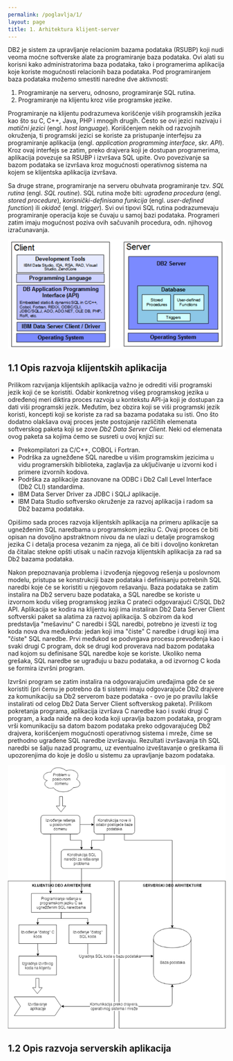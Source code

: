 ```yaml
---
permalink: /poglavlja/1/
layout: page
title: 1. Arhitektura klijent-server
---
```


DB2 je sistem za upravljanje relacionim bazama podataka (RSUBP) koji nudi veoma moćne softverske alate za programiranje baza podataka. Ovi alati su korisni kako administratorima baza podataka, tako i programerima aplikacija koje koriste mogućnosti relacionih baza podataka. Pod programiranjem baza podataka možemo smestiti naredne dve aktivnosti:

1. Programiranje na serveru, odnosno, programiranje SQL rutina.
2. Programiranje na klijentu kroz više programske jezike.

Programiranje na klijentu podrazumeva korišćenje viših programskih jezika kao što su C, C++, Java, PHP i mnogih drugih. Često se ovi jezici nazivaju i *matični jezici* (engl. *host language*). Korišćenjem nekih od razvojnih okruženja, ti programski jezici se koriste za pristupanje interfejsu za programiranje aplikacija (engl. *application programming interface*, skr. *API*). Kroz ovaj interfejs se zatim, preko drajvera koji je dostupan programerima, aplikacija povezuje sa RSUBP i izvršava SQL upite. Ovo povezivanje sa bazom podataka se izvršava kroz mogućnosti operativnog sistema na kojem se klijentska aplikacija izvršava. 

Sa druge strane, programiranje na serveru obuhvata programiranje tzv. *SQL rutina* (engl. *SQL routine*). SQL rutina može biti: *ugrađena procedura* (engl. *stored procedure*), *korisnički-definisana funkcija* (engl. *user-defined function*) ili *okidač* (engl. *trigger*). Svi ovi tipovi SQL rutina podrazumevaju programiranje operacija koje se čuvaju u samoj bazi podataka. Programeri zatim imaju mogućnost poziva ovih sačuvanih procedura, odn. njihovog izračunavanja.

!["Dva načina za programiranje baza podataka: programiranje na klijentu (levo) i programiranje na serveru (desno)."](./Slike/klijent-server-arhitektura.png "Dva načina za programiranje baza podataka: programiranje na klijentu (levo) i programiranje na serveru (desno).")

## 1.1 Opis razvoja klijentskih aplikacija

Prilikom razvijanja klijentskih aplikacija važno je odrediti viši programski jezik koji će se koristiti. Odabir konkretnog višeg programskog jezika u određenoj meri diktira proces razvoja u kontekstu API-ja koji je dostupan za dati viši programski jezik. Međutim, bez obzira koji se viši programski jezik koristi, koncepti koji se koriste za rad sa bazama podataka su isti. Ono što dodatno olakšava ovaj proces jeste postojanje različitih elemenata softverskog paketa koji se zove *Db2 Data Server Client*. Neki od elemenata ovog paketa sa kojima ćemo se susreti u ovoj knjizi su:

- Prekompilatori za C/C++, COBOL i Fortran.
- Podrška za ugnežđene SQL naredbe u višim programskim jezicima u vidu programerskih biblioteka, zaglavlja za uključivanje u izvorni kod i primere izvornih kodova.
- Podrška za aplikacije zasnovane na ODBC i Db2 Call Level Interface (Db2 CLI) standardima.
- IBM Data Server Driver za JDBC i SQLJ aplikacije.
- IBM Data Studio softversko okruženje za razvoj aplikacija i radom sa Db2 bazama podataka.

Opišimo sada proces razvoja klijentskih aplikacija na primeru aplikacije sa ugnežđenim SQL naredbama u programskom jeziku C. Ovaj proces će biti opisan na dovoljno apstraktnom nivou da ne ulazi u detalje programskog jezika C i detalja procesa vezanim za njega, ali će biti i dovoljno konkretan da čitalac stekne opšti utisak u način razvoja klijentskih aplikacija za rad sa Db2 bazama podataka.

Nakon prepoznavanja problema i izvođenja njegovog rešenja u poslovnom modelu, pristupa se konstrukciji baze podataka i definisanju potrebnih SQL naredbi koje će se koristiti u njegovom rešavanju. Baza podataka se zatim instalira na Db2 serveru baze podataka, a SQL naredbe se koriste u izvornom kodu višeg programskog jezika C prateći odgovarajući C/SQL Db2 API. Aplikacija se kodira na klijentu koji ima instaliran Db2 Data Server Client softverski paket sa alatima za razvoj aplikacija. S obzirom da kod predstavlja "mešavinu" C naredbi i SQL naredbi, potrebno je izvesti iz tog koda nova dva međukoda: jedan koji ima "čiste" C naredbe i drugi koji ima "čiste" SQL naredbe. Prvi međukod se podvrgava procesu prevođenja kao i svaki drugi C program, dok se drugi kod proverava nad bazom podataka nad kojom su definisane SQL naredbe koje se koriste. Ukoliko nema grešaka, SQL naredbe se ugrađuju u bazu podataka, a od izvornog C koda se formira izvršni program. 

Izvršni program se zatim instalira na odgovarajućim uređajima gde će se koristiti (pri čemu je potrebno da ti sistemi imaju odgovarajuće Db2 drajvere za komunikaciju sa Db2 serverom baze podataka - ovo je po pravilu lakše instalirati od celog Db2 Data Server Client softverskog paketa). Prilikom pokretanja programa, aplikacija izvršava C naredbe kao i svaki drugi C program, a kada naiđe na deo koda koji upravlja bazom podataka, program vrši komunikaciju sa datom bazom podataka preko odgovarajućeg Db2 drajvera, korišćenjem mogućnosti operativnog sistema i mreže, čime se prethodno ugrađene SQL naredbe izvršavaju. Rezultati izvršavanja tih SQL naredbi se šalju nazad programu, uz eventualno izveštavanje o greškama ili upozorenjima do koje je došlo u sistemu za upravljanje bazom podataka.

!["Konceptualni prikaz razvoja C/SQL klijentskih aplikacija sa ugnežđenim SQL naredbama."](./Slike/razvoj-klijentskih-aplikacija.png "Konceptualni prikaz razvoja C/SQL klijentskih aplikacija sa ugnežđenim SQL naredbama.")

## 1.2 Opis razvoja serverskih aplikacija
